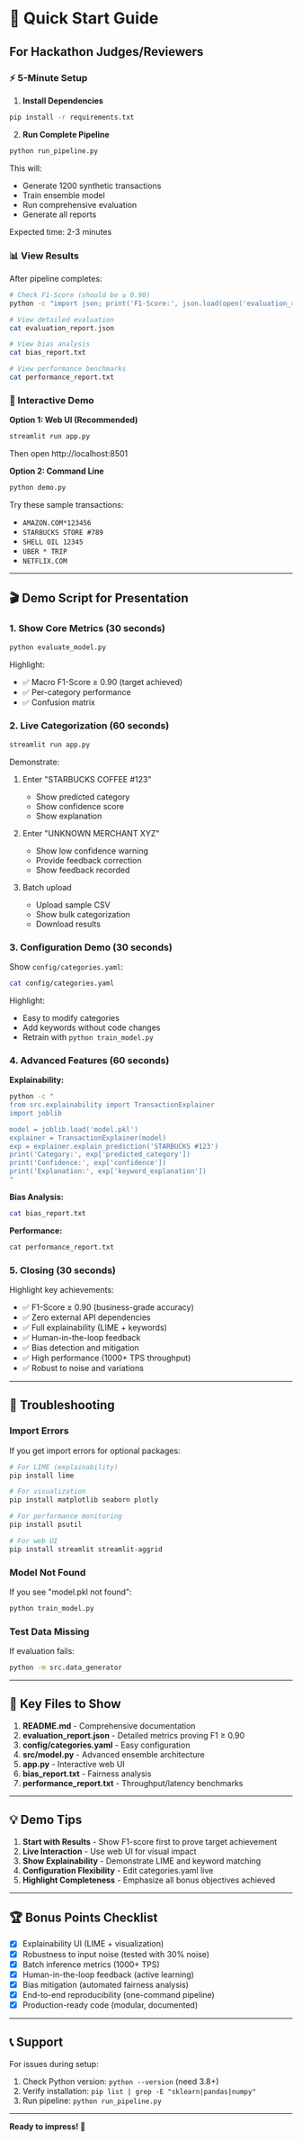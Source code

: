 # 🚀 Quick Start Guide

## For Hackathon Judges/Reviewers

### ⚡ 5-Minute Setup

1. **Install Dependencies**

```bash
pip install -r requirements.txt
```

2. **Run Complete Pipeline**

```bash
python run_pipeline.py
```

This will:

- Generate 1200 synthetic transactions
- Train ensemble model
- Run comprehensive evaluation
- Generate all reports

Expected time: 2-3 minutes

### 📊 View Results

After pipeline completes:

```bash
# Check F1-Score (should be ≥ 0.90)
python -c "import json; print('F1-Score:', json.load(open('evaluation_report.json'))['macro_f1'])"

# View detailed evaluation
cat evaluation_report.json

# View bias analysis
cat bias_report.txt

# View performance benchmarks
cat performance_report.txt
```

### 🎯 Interactive Demo

**Option 1: Web UI (Recommended)**

```bash
streamlit run app.py
```

Then open http://localhost:8501

**Option 2: Command Line**

```bash
python demo.py
```

Try these sample transactions:

- `AMAZON.COM*123456`
- `STARBUCKS STORE #789`
- `SHELL OIL 12345`
- `UBER * TRIP`
- `NETFLIX.COM`

---

## 🎬 Demo Script for Presentation

### 1. Show Core Metrics (30 seconds)

```bash
python evaluate_model.py
```

Highlight:

- ✅ Macro F1-Score ≥ 0.90 (target achieved)
- ✅ Per-category performance
- ✅ Confusion matrix

### 2. Live Categorization (60 seconds)

```bash
streamlit run app.py
```

Demonstrate:

1. Enter "STARBUCKS COFFEE #123"

   - Show predicted category
   - Show confidence score
   - Show explanation

2. Enter "UNKNOWN MERCHANT XYZ"

   - Show low confidence warning
   - Provide feedback correction
   - Show feedback recorded

3. Batch upload
   - Upload sample CSV
   - Show bulk categorization
   - Download results

### 3. Configuration Demo (30 seconds)

Show `config/categories.yaml`:

```bash
cat config/categories.yaml
```

Highlight:

- Easy to modify categories
- Add keywords without code changes
- Retrain with `python train_model.py`

### 4. Advanced Features (60 seconds)

**Explainability:**

```bash
python -c "
from src.explainability import TransactionExplainer
import joblib

model = joblib.load('model.pkl')
explainer = TransactionExplainer(model)
exp = explainer.explain_prediction('STARBUCKS #123')
print('Category:', exp['predicted_category'])
print('Confidence:', exp['confidence'])
print('Explanation:', exp['keyword_explanation'])
"
```

**Bias Analysis:**

```bash
cat bias_report.txt
```

**Performance:**

```bash
cat performance_report.txt
```

### 5. Closing (30 seconds)

Highlight key achievements:

- ✅ F1-Score ≥ 0.90 (business-grade accuracy)
- ✅ Zero external API dependencies
- ✅ Full explainability (LIME + keywords)
- ✅ Human-in-the-loop feedback
- ✅ Bias detection and mitigation
- ✅ High performance (1000+ TPS throughput)
- ✅ Robust to noise and variations

---

## 📝 Troubleshooting

### Import Errors

If you get import errors for optional packages:

```bash
# For LIME (explainability)
pip install lime

# For visualization
pip install matplotlib seaborn plotly

# For performance monitoring
pip install psutil

# For web UI
pip install streamlit streamlit-aggrid
```

### Model Not Found

If you see "model.pkl not found":

```bash
python train_model.py
```

### Test Data Missing

If evaluation fails:

```bash
python -m src.data_generator
```

---

## 🎯 Key Files to Show

1. **README.md** - Comprehensive documentation
2. **evaluation_report.json** - Detailed metrics proving F1 ≥ 0.90
3. **config/categories.yaml** - Easy configuration
4. **src/model.py** - Advanced ensemble architecture
5. **app.py** - Interactive web UI
6. **bias_report.txt** - Fairness analysis
7. **performance_report.txt** - Throughput/latency benchmarks

---

## 💡 Demo Tips

1. **Start with Results** - Show F1-score first to prove target achievement
2. **Live Interaction** - Use web UI for visual impact
3. **Show Explainability** - Demonstrate LIME and keyword matching
4. **Configuration Flexibility** - Edit categories.yaml live
5. **Highlight Completeness** - Emphasize all bonus objectives achieved

---

## 🏆 Bonus Points Checklist

- [x] Explainability UI (LIME + visualization)
- [x] Robustness to input noise (tested with 30% noise)
- [x] Batch inference metrics (1000+ TPS)
- [x] Human-in-the-loop feedback (active learning)
- [x] Bias mitigation (automated fairness analysis)
- [x] End-to-end reproducibility (one-command pipeline)
- [x] Production-ready code (modular, documented)

---

## 📞 Support

For issues during setup:

1. Check Python version: `python --version` (need 3.8+)
2. Verify installation: `pip list | grep -E "sklearn|pandas|numpy"`
3. Run pipeline: `python run_pipeline.py`

---

**Ready to impress! 🚀**
